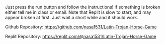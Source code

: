 Just press the run button and follow the instructions! If something is broken either tell me in class or email. Note that Replit is slow to start, and may appear broken at first. Just wait a short while and it should work.

Github Repository: https://github.com/nasa1531/Latin-Trojan-Horse-Game

Replit Repository: https://replit.com/@nasa1531/Latin-Trojan-Horse-Game
